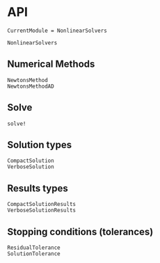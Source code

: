 # API

```@meta
CurrentModule = NonlinearSolvers
```

```@docs
NonlinearSolvers
```

## Numerical Methods

```@docs
NewtonsMethod
NewtonsMethodAD
```

## Solve

```@docs
solve!
```

## Solution types

```@docs
CompactSolution
VerboseSolution
```

## Results types

```@docs
CompactSolutionResults
VerboseSolutionResults
```

## Stopping conditions (tolerances)

```@docs
ResidualTolerance
SolutionTolerance
```
